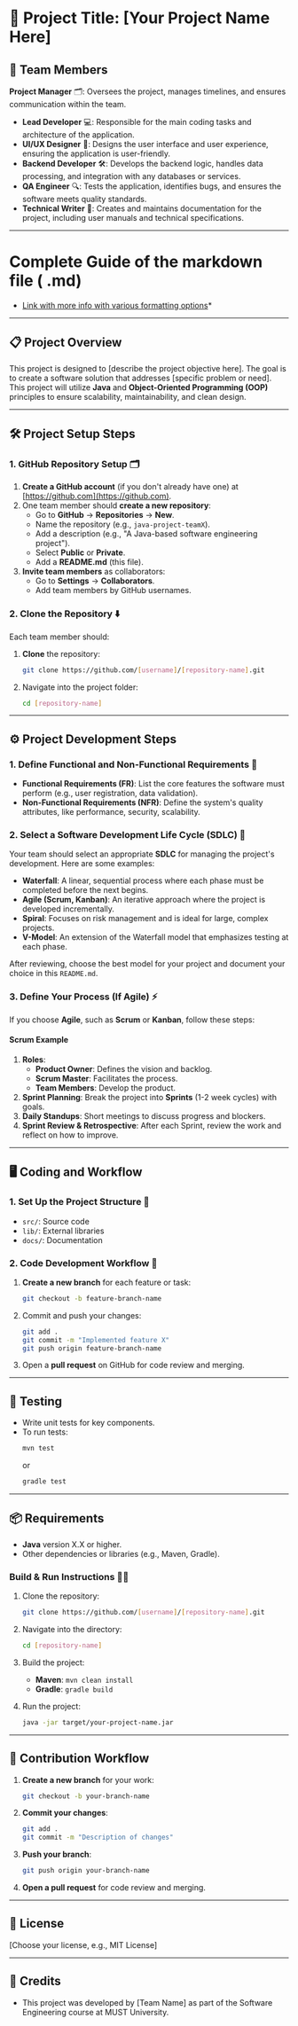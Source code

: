 # 🚀 Project Title: [Your Project Name Here]

## 👥 Team Members
**Project Manager** 🗂️: Oversees the project, manages timelines, and ensures communication within the team.
- **Lead Developer** 💻: Responsible for the main coding tasks and architecture of the application.
- **UI/UX Designer** 🎨: Designs the user interface and user experience, ensuring the application is user-friendly.
- **Backend Developer** 🛠️: Develops the backend logic, handles data processing, and integration with any databases or services.
- **QA Engineer** 🔍: Tests the application, identifies bugs, and ensures the software meets quality standards.
- **Technical Writer** 📝: Creates and maintains documentation for the project, including user manuals and technical specifications.

---
# Complete Guide of the markdown file ( .md) 
* [Link with more info with various formatting options](https://docs.github.com/en/github/writing-on-github "more info")*
---

## 📋 Project Overview
This project is designed to [describe the project objective here]. The goal is to create a software solution that addresses [specific problem or need]. This project will utilize **Java** and **Object-Oriented Programming (OOP)** principles to ensure scalability, maintainability, and clean design.

---

## 🛠️ Project Setup Steps

### 1. GitHub Repository Setup 🗂️
1. **Create a GitHub account** (if you don't already have one) at [https://github.com](https://github.com).
2. One team member should **create a new repository**:
   - Go to **GitHub** → **Repositories** → **New**.
   - Name the repository (e.g., `java-project-teamX`).
   - Add a description (e.g., "A Java-based software engineering project").
   - Select **Public** or **Private**.
   - Add a **README.md** (this file).
3. **Invite team members** as collaborators:
   - Go to **Settings** → **Collaborators**.
   - Add team members by GitHub usernames.

### 2. Clone the Repository ⬇️
Each team member should:
1. **Clone** the repository:
   ```bash
   git clone https://github.com/[username]/[repository-name].git
   ```
2. Navigate into the project folder:
   ```bash
   cd [repository-name]
   ```

---

## ⚙️ Project Development Steps

### 1. Define Functional and Non-Functional Requirements 📝
- **Functional Requirements (FR)**: List the core features the software must perform (e.g., user registration, data validation).
- **Non-Functional Requirements (NFR)**: Define the system's quality attributes, like performance, security, scalability.

### 2. Select a Software Development Life Cycle (SDLC) 🔄
Your team should select an appropriate **SDLC** for managing the project's development. Here are some examples:

- **Waterfall**: A linear, sequential process where each phase must be completed before the next begins.
- **Agile (Scrum, Kanban)**: An iterative approach where the project is developed incrementally.
- **Spiral**: Focuses on risk management and is ideal for large, complex projects.
- **V-Model**: An extension of the Waterfall model that emphasizes testing at each phase.

After reviewing, choose the best model for your project and document your choice in this `README.md`.

### 3. Define Your Process (If Agile) ⚡
If you choose **Agile**, such as **Scrum** or **Kanban**, follow these steps:

#### Scrum Example
1. **Roles**:
   - **Product Owner**: Defines the vision and backlog.
   - **Scrum Master**: Facilitates the process.
   - **Team Members**: Develop the product.
2. **Sprint Planning**: Break the project into **Sprints** (1-2 week cycles) with goals.
3. **Daily Standups**: Short meetings to discuss progress and blockers.
4. **Sprint Review & Retrospective**: After each Sprint, review the work and reflect on how to improve.

---

## 🖥️ Coding and Workflow

### 1. Set Up the Project Structure 📁
- `src/`: Source code
- `lib/`: External libraries
- `docs/`: Documentation

### 2. Code Development Workflow 🔄
1. **Create a new branch** for each feature or task:
   ```bash
   git checkout -b feature-branch-name
   ```
2. Commit and push your changes:
   ```bash
   git add .
   git commit -m "Implemented feature X"
   git push origin feature-branch-name
   ```
3. Open a **pull request** on GitHub for code review and merging.

---

## 🧪 Testing
- Write unit tests for key components.
- To run tests:
   ```bash
   mvn test
   ```
   or
   ```bash
   gradle test
   ```

---

## 📦 Requirements
- **Java** version X.X or higher.
- Other dependencies or libraries (e.g., Maven, Gradle).

### Build & Run Instructions 🏃‍♂️
1. Clone the repository:
   ```bash
   git clone https://github.com/[username]/[repository-name].git
   ```
2. Navigate into the directory:
   ```bash
   cd [repository-name]
   ```

3. Build the project:
   - **Maven**: `mvn clean install`
   - **Gradle**: `gradle build`

4. Run the project:
   ```bash
   java -jar target/your-project-name.jar
   ```

---

## 🤝 Contribution Workflow
1. **Create a new branch** for your work:
   ```bash
   git checkout -b your-branch-name
   ```
2. **Commit your changes**:
   ```bash
   git add .
   git commit -m "Description of changes"
   ```
3. **Push your branch**:
   ```bash
   git push origin your-branch-name
   ```
4. **Open a pull request** for code review and merging.

---

## 📝 License
[Choose your license, e.g., MIT License]

---

## 🙌 Credits
- This project was developed by [Team Name] as part of the Software Engineering course at MUST University.

